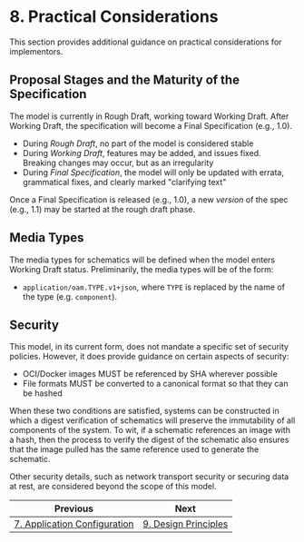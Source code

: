 # 8. Practical Considerations

This section provides additional guidance on practical considerations for implementors.

## Proposal Stages and the Maturity of the Specification

The model is currently in Rough Draft, working toward Working Draft. After Working Draft, the specification will become a Final Specification (e.g., 1.0).

- During _Rough Draft_, no part of the model is considered stable
- During _Working Draft_, features may be added, and issues fixed. Breaking changes may occur, but as an irregularity
- During _Final Specification_, the model will only be updated with errata, grammatical fixes, and clearly marked "clarifying text"

Once a Final Specification is released (e.g., 1.0), a new _version_ of the spec (e.g., 1.1) may be started at the rough draft phase.

## Media Types

The media types for schematics will be defined when the model enters Working Draft status. Preliminarily, the media types will be of the form:

- `application/oam.TYPE.v1+json`, where `TYPE` is replaced by the name of the type (e.g. `component`).

## Security

This model, in its current form, does not mandate a specific set of security policies. However, it does provide guidance on certain aspects of security:

- OCI/Docker images MUST be referenced by SHA wherever possible
- File formats MUST be converted to a canonical format so that they can be hashed

When these two conditions are satisfied, systems can be constructed in which a digest verification of schematics will preserve the immutability of all components of the system. To wit, if a schematic references an image with a hash, then the process to verify the digest of the schematic also ensures that the image pulled has the same reference used to generate the schematic.

Other security details, such as network transport security or securing data at rest, are considered beyond the scope of this model.

| Previous      | Next        |
| ------------- |-------------|
| [7. Application Configuration](7.application.md)  | [9. Design Principles](9.design_principles.md) |
